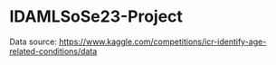 # IDAMLSoSe23-Project
Data source: https://www.kaggle.com/competitions/icr-identify-age-related-conditions/data
